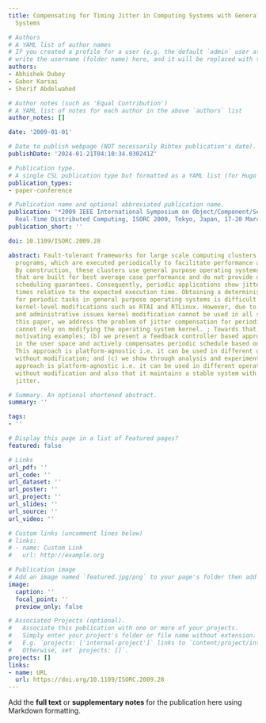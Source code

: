 ```yaml
---
title: Compensating for Timing Jitter in Computing Systems with General-Purpose Operating
  Systems

# Authors
# A YAML list of author names
# If you created a profile for a user (e.g. the default `admin` user at `content/authors/admin/`), 
# write the username (folder name) here, and it will be replaced with their full name and linked to their profile.
authors:
- Abhishek Dubey
- Gabor Karsai
- Sherif Abdelwahed

# Author notes (such as 'Equal Contribution')
# A YAML list of notes for each author in the above `authors` list
author_notes: []

date: '2009-01-01'

# Date to publish webpage (NOT necessarily Bibtex publication's date).
publishDate: '2024-01-21T04:10:34.030241Z'

# Publication type.
# A single CSL publication type but formatted as a YAML list (for Hugo requirements).
publication_types:
- paper-conference

# Publication name and optional abbreviated publication name.
publication: '*2009 IEEE International Symposium on Object/Component/Service-Oriented
  Real-Time Distributed Computing, ISORC 2009, Tokyo, Japan, 17-20 March 2009*'
publication_short: ''

doi: 10.1109/ISORC.2009.28

abstract: Fault-tolerant frameworks for large scale computing clusters require sensor
  programs, which are executed periodically to facilitate performance and fault management.
  By construction, these clusters use general purpose operating systems such as Linux
  that are built for best average case performance and do not provide deterministic
  scheduling guarantees. Consequently, periodic applications show jitter in execution
  times relative to the expected execution time. Obtaining a deterministic schedule
  for periodic tasks in general purpose operating systems is difficult without using
  kernel-level modifications such as RTAI and RTLinux. However, due to performance
  and administrative issues kernel modification cannot be used in all scenarios. In
  this paper, we address the problem of jitter compensation for periodic tasks that
  cannot rely on modifying the operating system kernel. ; Towards that, (a) we present
  motivating examples; (b) we present a feedback controller based approach that runs
  in the user space and actively compensates periodic schedule based on past jitter;
  This approach is platform-agnostic i.e. it can be used in different operating systems
  without modification; and (c) we show through analysis and experiments that this
  approach is platform-agnostic i.e. it can be used in different operating systems
  without modification and also that it maintains a stable system with bounded total
  jitter.

# Summary. An optional shortened abstract.
summary: ''

tags:
- ''

# Display this page in a list of Featured pages?
featured: false

# Links
url_pdf: ''
url_code: ''
url_dataset: ''
url_poster: ''
url_project: ''
url_slides: ''
url_source: ''
url_video: ''

# Custom links (uncomment lines below)
# links:
# - name: Custom Link
#   url: http://example.org

# Publication image
# Add an image named `featured.jpg/png` to your page's folder then add a caption below.
image:
  caption: ''
  focal_point: ''
  preview_only: false

# Associated Projects (optional).
#   Associate this publication with one or more of your projects.
#   Simply enter your project's folder or file name without extension.
#   E.g. `projects: ['internal-project']` links to `content/project/internal-project/index.md`.
#   Otherwise, set `projects: []`.
projects: []
links:
- name: URL
  url: https://doi.org/10.1109/ISORC.2009.28
---
```


Add the **full text** or **supplementary notes** for the publication here using Markdown formatting.
